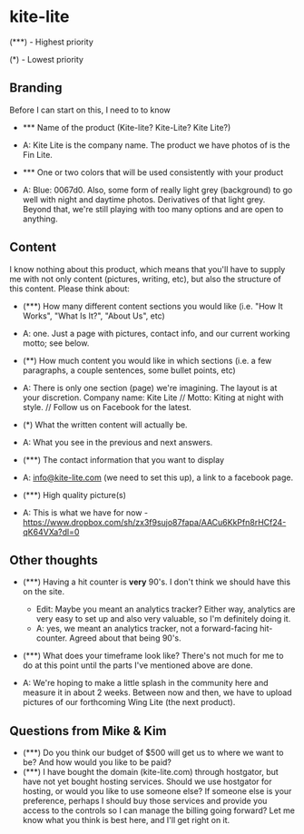 # kite-lite

(***) - Highest priority

(*) - Lowest priority

## Branding
Before I can start on this, I need to to know
- *** Name of the product (Kite-lite? Kite-Lite? Kite Lite?)
- A: Kite Lite is the company name.  The product we have photos of is the Fin Lite.  

- *** One or two colors that will be used consistently with your product
- A: Blue:  0067d0.  Also, some form of really light grey (background) to go well with night and daytime photos.  Derivatives of that light grey.  Beyond that, we're still playing with too many options and are open to anything. 

## Content

I know nothing about this product, which means that you'll have to supply me with not only content (pictures, writing, etc), but also the structure of this content.
Please think about:
- (***) How many different content sections you would like (i.e. "How It Works", "What Is It?", "About Us", etc)
- A: one.  Just a page with pictures, contact info, and our current working motto; see below. 

- (**) How much content you would like in which sections (i.e. a few paragraphs, a couple sentences, some bullet points, etc)
- A: There is only one section (page) we're imagining.  The layout is at your discretion.  Company name: Kite Lite // Motto: Kiting at night with style.  //  Follow us on Facebook for the latest. 

- (*) What the written content will actually be.
- A: What you see in the previous and next answers.

- (***) The contact information that you want to display
- A: info@kite-lite.com (we need to set this up), a link to a facebook page. 

- (***) High quality picture(s)  
- A: This is what we have for now - https://www.dropbox.com/sh/zx3f9sujo87fapa/AACu6KkPfn8rHCf24-qK64VXa?dl=0

## Other thoughts
- (***) Having a hit counter is __very__ 90's. I don't think we should have this on the site.
  - Edit: Maybe you meant an analytics tracker? Either way, analytics are very easy to set up and also very valuable, so I'm definitely doing it.
  - A: yes, we meant an analytics tracker, not a forward-facing hit-counter.  Agreed about that being 90's. 

- (***) What does your timeframe look like? There's not much for me to do at this point until the parts I've mentioned above are done.
- A: We're hoping to make a little splash in the community here and measure it in about 2 weeks.  Between now and then, we have to upload pictures of our forthcoming Wing Lite (the next product).  

## Questions from Mike & Kim
- (***) Do you think our budget of $500 will get us to where we want to be?  And how would you like to be paid?  
- (***) I have bought the domain (kite-lite.com) through hostgator, but have not yet bought hosting services.  Should we use hostgator for hosting, or would you like to use someone else?  If someone else is your preference, perhaps I should buy those services and provide you access to the controls so I can manage the billing going forward?  Let me know what you think is best here, and I'll get right on it.  
